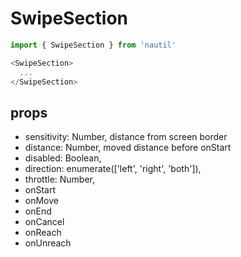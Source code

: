 # SwipeSection

```js
import { SwipeSection } from 'nautil'

<SwipeSection>
  ...
</SwipeSection>
```

## props

- sensitivity: Number, distance from screen border
- distance: Number, moved distance before onStart
- disabled: Boolean,
- direction: enumerate(['left', 'right', 'both']),
- throttle: Number,
- onStart
- onMove
- onEnd
- onCancel
- onReach
- onUnreach

